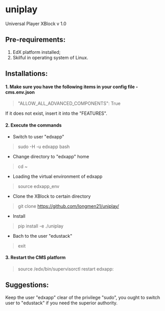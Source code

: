 # uniplay
Universal Player XBlock v 1.0

## Pre-requirements:
  1. EdX platform installed;
  2. Skilful in operating system of Linux.

## Installations:
#### 1. Make sure you have the following items in your config file - cms.env.json
  
  > "ALLOW_ALL_ADVANCED_COMPONENTS": True
  
  If it does not exist, insert it into the "FEATURES".
  
#### 2. Execute the commands
  * Switch to user "edxapp"
  
  >sudo -H -u edxapp bash
  * Change directory to "edxapp" home
  
  >cd ~
  * Loading the virtual environment of edxapp
  
  >source edxapp_env
  * Clone the XBlock to certain directory
  
  >git clone https://github.com/longmen21/uniplay/
  * Install
  
  >pip install -e ./uniplay
  * Bach to the user "edustack"
  
  >exit
    
#### 3. Restart the CMS platform
  
  >source /edx/bin/supervisorctl restart edxapp:


## Suggestions:
  Keep the user "edxapp" clear of the privilege "sudo", you ought to switch user to "edustack" if you need the superior 
  authority.


